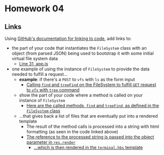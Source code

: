 # Homework 04

## Links 

Using [GitHub's documentation for linking to code](https://help.github.com/en/articles/creating-a-permanent-link-to-a-code-snippet), add links to:

* the part of your code that instantiates the `FileSystem` class with an object (from parsed JSON) being used to bootstrap it with some initial virtual file system data
	* [Line 31, app.js](https://github.com/nyu-csci-ua-0480-008-spring-2019/tsekenrick-homework04/blob/ae94e4fbb2625c7e9466761a1a6c337609918112/app.js#L31)
* one example of using the instance of `FileSystem` to provide the data needed to fulfill a request... 
	* __example__: if there's a `POST` to `vfs` with `ls` as the form input
		* [Calling `find` and `treeFind` on the FileSystem to fulfill `GET` request to `vfs` with `tree` command](https://github.com/nyu-csci-ua-0480-008-spring-2019/tsekenrick-homework04/blob/ae94e4fbb2625c7e9466761a1a6c337609918112/app.js#L71-L80)
	* show the part of your code where a method is called on your instance of `FileSystem` 
		* [Here are the called methods, `find` and `treeFind`, as defined in the `FileSystem` class](https://github.com/nyu-csci-ua-0480-008-spring-2019/tsekenrick-homework04/blob/ae94e4fbb2625c7e9466761a1a6c337609918112/vfs/FileSystem.js#L9-L52)
	* ...that gives back a list of files that are eventually put into a rendered template
		* The result of the method calls is processed into a string with html formatting (as seen in the code linked above)
		* [The reference to the processed string is passed into the object parameter in `res.render`](https://github.com/nyu-csci-ua-0480-008-spring-2019/tsekenrick-homework04/blob/ae94e4fbb2625c7e9466761a1a6c337609918112/app.js#L83)
			* [...which is then rendered in the `terminal.hbs` template](https://github.com/nyu-csci-ua-0480-008-spring-2019/tsekenrick-homework04/blob/ae94e4fbb2625c7e9466761a1a6c337609918112/views/terminal.hbs#L36)
